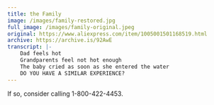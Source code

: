 ```yaml
---
title: the Family
image: /images/family-restored.jpg
full_image: /images/family-original.jpeg
original: https://www.aliexpress.com/item/1005001501168519.html
archive: https://archive.is/92AwE
transcript: |-
    Dad feels hot
    Grandparents feel not hot enough
    The baby cried as soon as she entered the water
    DO YOU HAVE A SIMILAR EXPERIENCE?
---
```

If so, consider calling 1-800-422-4453.
